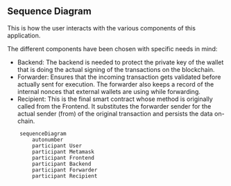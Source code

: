 ## Sequence Diagram

This is how the user interacts with the various components of this application.


The different components have been chosen with specific needs in mind:
* Backend: The backend is needed to protect the private key of the wallet that is doing the actual signing of the transactions on the blockchain.
* Forwarder: Ensures that the incoming transaction gets validated before actually sent for execution. The forwarder also keeps a record of the internal nonces that external wallets are using while forwarding.
* Recipient: This is the final smart contract whose method is originally called from the Frontend. It substitutes the forwarder sender for the actual sender (from) of the original transaction and persists the data on-chain.

```mermaid
    sequenceDiagram
        autonumber
        participant User
        participant Metamask
        participant Frontend
        participant Backend
        participant Forwarder
        participant Recipient

```
